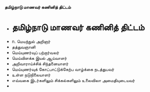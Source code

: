 **தமிழ்நாடு மாணவர் கணினித் திட்டம்**
- # தமிழ்நாடு மாணவர் கணினித் திட்டம்
- n. மெயந்நுல் அறிஞர்
- தத்துவஞானி
- மெய்யுணர்வுப் பற்றார்வலர்
- மெய்விளக்க இயல் ஆய்வாளர்
- அறிவாராய்ச்சிக் சிந்தனையாளர்
- மெய்யுணர்வுக் கோட்பாட்டுக்கேற்ப வாழ்க்கை நடத்துபவர்
- உள்ள நடுநிலையாளர்
- எவ்வகை இடர்களிலும் சிக்கல்களிலும் உலைவிலா அமைதியுடையவர்
-

